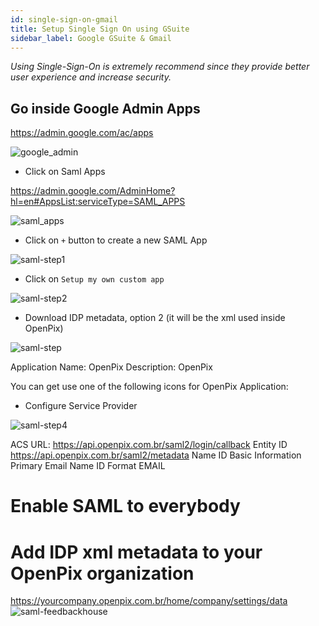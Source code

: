```yaml
---
id: single-sign-on-gmail
title: Setup Single Sign On using GSuite
sidebar_label: Google GSuite & Gmail
---
```


*Using Single-Sign-On is extremely recommend since they provide better user experience and increase security.*

##  Go inside Google Admin Apps

https://admin.google.com/ac/apps

![google_admin](/img/google-admin.png)

- Click on Saml Apps

https://admin.google.com/AdminHome?hl=en#AppsList:serviceType=SAML_APPS

![saml_apps](/img/google-saml-apps.png)

- Click on `+` button to create a new SAML App

![saml-step1](/img/google-saml-step1-sso.png)

- Click on `Setup my own custom app`

![saml-step2](/img/google-saml-step2-idp.png)

- Download IDP metadata, option 2 (it will be the xml used inside OpenPix)

![saml-step](/img/google-saml-step3-custom-app.png)

Application Name: OpenPix
Description: OpenPix

You can get use one of the following icons for OpenPix Application:


- Configure Service Provider

![saml-step4](/img/google-saml-step4-sp.png)

ACS URL: https://api.openpix.com.br/saml2/login/callback
Entity ID https://api.openpix.com.br/saml2/metadata
Name ID Basic Information Primary Email
Name ID Format EMAIL

# Enable SAML to everybody


# Add IDP xml metadata to your OpenPix organization

https://yourcompany.openpix.com.br/home/company/settings/data
![saml-feedbackhouse](/img/login-saml-feedback.png)